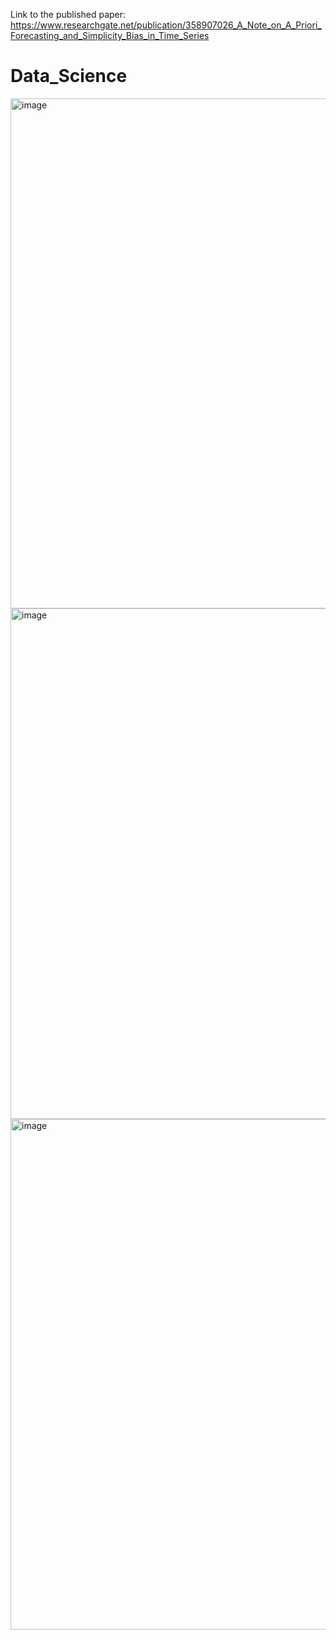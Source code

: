 Link to the published paper: https://www.researchgate.net/publication/358907026_A_Note_on_A_Priori_Forecasting_and_Simplicity_Bias_in_Time_Series
# Data_Science
 <img width="816" alt="image" src="https://user-images.githubusercontent.com/71498824/203362029-eb5d65de-96c9-4326-a01a-5481705928b9.png">


<img width="817" alt="image" src="https://user-images.githubusercontent.com/71498824/203362125-6464708a-6a70-42dc-b953-3c6c58aa3ecd.png">


<img width="817" alt="image" src="https://user-images.githubusercontent.com/71498824/203362473-d8709038-45bf-48f9-907f-b25496000288.png">
